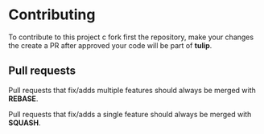 # Contributing

To contribute to this project c fork first the repository, make your changes the create a PR after approved your code will be part of **tulip**.

## Pull requests

Pull requests that fix/adds multiple features should always be merged with **REBASE**.

Pull requests that fix/adds a single feature should always be merged with **SQUASH**.